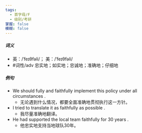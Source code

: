 ```yaml
---
tags:
  - 首字母/F
  - 级别/考研
掌握: false
模糊: false
---
```

##### 词义
- 英：/ˈfeɪθfəli/； 美：/ˈfeɪθfəli/
- #词性/adv  忠实地；如实地；忠诚地；准确地；仔细地
##### 例句
- We should fully and faithfully implement this policy under all circumstances .
	- 无论遇到什么情况，都要全面准确地贯彻执行这一方针。
- I tried to translate it as faithfully as possible .
	- 我尽量准确地翻译。
- He had supported the local team faithfully for 30 years .
	- 他忠实地支持当地球队30年。
